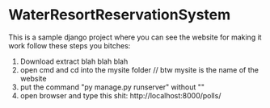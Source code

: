 # WaterResortReservationSystem
This is a sample django project where you can see the website
for making it work follow these steps you bitches:
1. Download extract blah blah blah
2. open cmd and cd into the mysite folder
// btw mysite is the name of the website
3. put the command "py manage.py runserver" without ""
4. open browser and type this shit: http://localhost:8000/polls/
